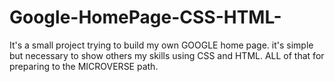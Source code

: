 # Google-HomePage-CSS-HTML-
It's a small project trying to build my own GOOGLE home page.
it's simple but necessary to show others my skills using CSS and HTML.
ALL of that for preparing to the MICROVERSE path.
